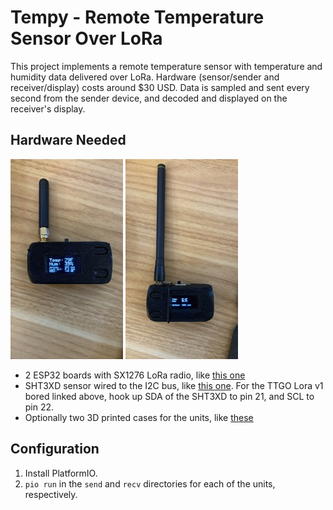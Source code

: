# Tempy - Remote Temperature Sensor Over LoRa

This project implements a remote temperature sensor with temperature and humidity data delivered over LoRa. Hardware (sensor/sender and receiver/display) costs around $30 USD. Data is sampled and sent every second from the sender device, and decoded and displayed on the receiver's display.

## Hardware Needed
<img src="https://github.com/mmichon/tempy/blob/master/receiver.jpeg"> <img src="https://github.com/mmichon/tempy/blob/master/sender.jpeg">

* 2 ESP32 boards with SX1276 LoRa radio, like [this one](https://www.aliexpress.com/item/2pcs-of-TTGO-LORA32-868-915Mhz-SX1276-ESP32-Oled-display-Bluetooth-WIFI-Lora-development-board/32841743946.html?spm=a2g0s.9042311.0.0.eiWldj)
* SHT3XD sensor wired to the I2C bus, like [this one](https://smile.amazon.com/HiLetgo-Temperature-Humidity-Interface-GY-SHT31-D/dp/B07ZSZW92J/ref=sr_1_1?crid=275Q9TP5PVBFQ&keywords=sht3x-d&qid=1661912039&sprefix=sht3x-d%2Caps%2C138&sr=8-1). For the TTGO Lora v1 bored linked above, hook up SDA of the SHT3XD to pin 21, and SCL to pin 22.
* Optionally two 3D printed cases for the units, like [these](https://www.thingiverse.com/search?q=ttgo+lora&type=things&sort=relevant&page=1)

## Configuration
1. Install PlatformIO.
1. `pio run` in the `send` and `recv` directories for each of the units, respectively.

